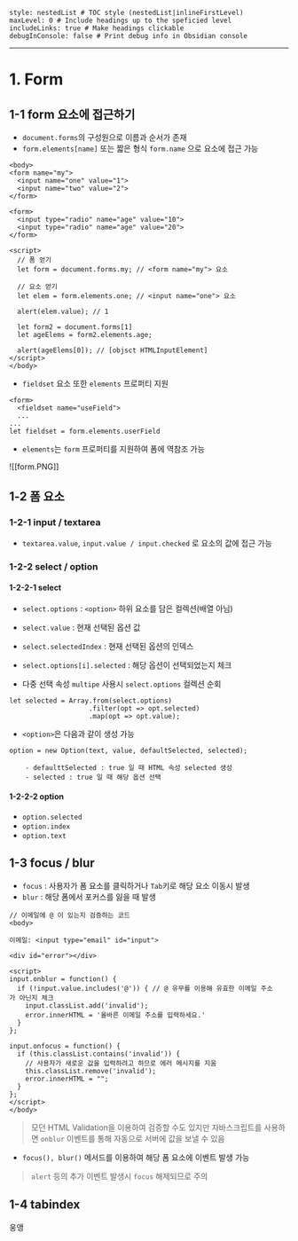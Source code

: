 ```table-of-contents
style: nestedList # TOC style (nestedList|inlineFirstLevel)
maxLevel: 0 # Include headings up to the speficied level
includeLinks: true # Make headings clickable
debugInConsole: false # Print debug info in Obsidian console
```
---
# 1. Form

## 1-1 form 요소에 접근하기

- `document.forms`의 구성원으로 이름과 순서가 존재
- `form.elements[name]` 또는 짧은 형식 `form.name` 으로 요소에 접근 가능
```
<body>
<form name="my">
  <input name="one" value="1">
  <input name="two" value="2">
</form>

<form>
  <input type="radio" name="age" value="10">
  <input type="radio" name="age" value="20">
</form>

<script>
  // 폼 얻기
  let form = document.forms.my; // <form name="my"> 요소

  // 요소 얻기
  let elem = form.elements.one; // <input name="one"> 요소

  alert(elem.value); // 1

  let form2 = document.forms[1]
  let ageElems = form2.elements.age;

  alert(ageElems[0]); // [objsct HTMLInputElement]
</script>
</body>
```

- `fieldset` 요소 또한 `elements` 프로퍼티 지원
```
<form>
  <fieldset name="useField">
  ...
...
let fieldset = form.elements.userField
```

- `elements`는 `form` 프로퍼티를 지원하여 폼에 역참조 가능

![[form.PNG]]

## 1-2 폼 요소

### 1-2-1 input / textarea

- `textarea.value`, `input.value / input.checked` 로 요소의 값에 접근 가능

### 1-2-2 select / option

#### 1-2-2-1 select

- `select.options` : `<option>` 하위 요소를 담은 컬렉션(배열 아님)
- `select.value` : 현재 선택된 옵션 값
- `select.selectedIndex` : 현재 선택된 옵션의 인덱스
- `select.options[i].selected` : 해당 옵션이 선택되었는지 체크

- 다중 선택 속성 `multipe` 사용시 `select.options` 컬렉션 순회
```
let selected = Array.from(select.options)
					.filter(opt => opt.selected)
					.map(opt => opt.value);
```

- `<option>`은 다음과 같이 생성 가능
```
option = new Option(text, value, defaultSelected, selected);

	- defaulttSelected : true 일 때 HTML 속성 selected 생성
	- selected : true 일 때 해당 옵션 선택
```

#### 1-2-2-2 option

- `option.selected`
- `option.index`
- `option.text`

## 1-3 focus / blur

- `focus` : 사용자가 폼 요소를 클릭하거나 `Tab`키로 해당 요소 이동시 발생
- `blur` :  해당 폼에서 포커스를 잃을 때 발생
```
// 이메일에 @ 이 있는지 검증하는 코드
<body>

이메일: <input type="email" id="input">

<div id="error"></div>

<script>
input.onblur = function() {
  if (!input.value.includes('@')) { // @ 유무를 이용해 유효한 이메일 주소가 아닌지 체크
    input.classList.add('invalid');
    error.innerHTML = '올바른 이메일 주소를 입력하세요.'
  }
};

input.onfocus = function() {
  if (this.classList.contains('invalid')) {
    // 사용자가 새로운 값을 입력하려고 하므로 에러 메시지를 지움
    this.classList.remove('invalid');
    error.innerHTML = "";
  }
};
</script>
</body>
```

> 모던 HTML Validation을 이용하여 검증할 수도 있지만 
> 자바스크립트를 사용하면 `onblur` 이벤트를 통해 자동으로 서버에 값을 보낼 수 있음

- `focus(), blur()` 메서드를 이용하여 해당 폼 요소에 이벤트 발생 가능
>`alert` 등의 추가 이벤트 발생시 `focus` 해제되므로 주의

## 1-4 tabindex

웅앵